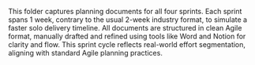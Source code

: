 This folder captures planning documents for all four sprints.
Each sprint spans 1 week, contrary to the usual 2-week industry format, to simulate a faster solo delivery timeline.
All documents are structured in clean Agile format, manually drafted and refined using tools like Word and Notion for clarity and flow.
This sprint cycle reflects real-world effort segmentation, aligning with standard Agile planning practices.
